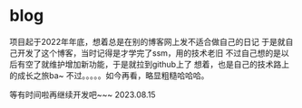 # blog
项目起于2022年年底，想着总是在别的博客网上发不适合做自己的日记
于是就自己开发了这个博客，当时记得是才学完了ssm，用的技术老旧
不过自己想的是以后有空了就维护增加新功能，于是就拉到github上了
想着，也是自己的技术路上的成长之旅ba~
不过。。。。。如今再看，略显粗糙哈哈哈。

等有时间啦再继续开发吧~~~
2023.08.15
